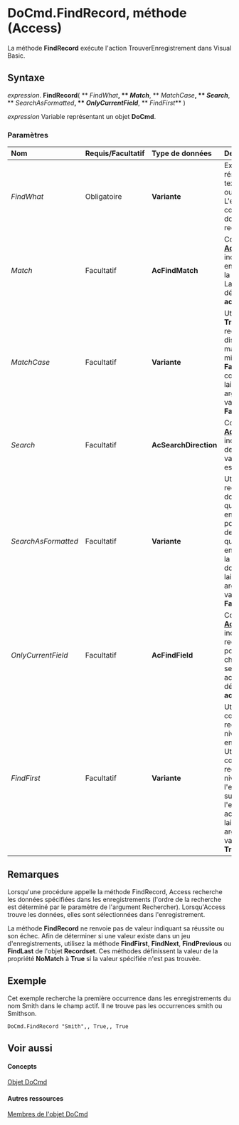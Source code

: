 
# DoCmd.FindRecord, méthode (Access)

La méthode  **FindRecord** exécute l'action TrouverEnregistrement dans Visual Basic.


## Syntaxe

 _expression_. **FindRecord**( ** _FindWhat_**, ** _Match_**, ** _MatchCase_**, ** _Search_**, ** _SearchAsFormatted_**, ** _OnlyCurrentField_**, ** _FindFirst_** )

 _expression_ Variable représentant un objet **DoCmd**.


### Paramètres



|**Nom**|**Requis/Facultatif**|**Type de données**|**Description**|
|:-----|:-----|:-----|:-----|
| _FindWhat_|Obligatoire|**Variante**|Expression dont le résultat est du texte, un nombre ou une date. L'expression contient les données à rechercher.|
| _Match_|Facultatif|**AcFindMatch**|Constante  **[AcFindMatch](00ce031c-60a9-fd8f-04da-e5686b06551b.md)** indiquant à quel endroit rechercher la correspondance. La valeur par défaut est **acEntire**.|
| _MatchCase_|Facultatif|**Variante**|Utilisez la valeur  **True** si la recherche distingue les majuscules des minuscules et **False** dans le cas contraire. Si vous laissez cet argument vierge, la valeur par défaut ( **False** ) est choisie.|
| _Search_|Facultatif|**AcSearchDirection**|Constante  **[AcSearchDirection](c1222cca-68a0-34ba-f907-2b0567a0a789.md)** indiquant le sens de la recherche. La valeur par défaut est **acSearchAll**.|
| _SearchAsFormatted_|Facultatif|**Variante**|Utilisez  **True** pour rechercher des données telles qu'elles sont mises en forme et **False** pour rechercher des données telles qu'elles sont enregistrées dans la base de données. Si vous laissez cet argument vierge, la valeur par défaut ( **False** ) est choisie.|
| _OnlyCurrentField_|Facultatif|**AcFindField**|Constante  **[AcFindField](81849a41-1dd0-bf11-0bd7-e0ca21bc6abd.md)** indiquant si la recherche doit porter sur tous les champs ou seulement sur celui actif. La valeur par défaut est **acCurrent**.|
| _FindFirst_|Facultatif|**Variante**|Utilisez  **True** pour commencer la recherche au niveau du premier enregistrement. Utilisez **False** pour commencer la recherche au niveau de l'enregistrement suivant l'enregistrement actif. Si vous laissez cet argument vierge, la valeur par défaut ( **True** ) est choisie.|

## Remarques

Lorsqu'une procédure appelle la méthode FindRecord, Access recherche les données spécifiées dans les enregistrements (l'ordre de la recherche est déterminé par le paramètre de l'argument Rechercher). Lorsqu'Access trouve les données, elles sont sélectionnées dans l'enregistrement.

La méthode  **FindRecord** ne renvoie pas de valeur indiquant sa réussite ou son échec. Afin de déterminer si une valeur existe dans un jeu d'enregistrements, utilisez la méthode **FindFirst**, **FindNext**, **FindPrevious** ou **FindLast** de l'objet **Recordset**. Ces méthodes définissent la valeur de la propriété **NoMatch** à **True** si la valeur spécifiée n'est pas trouvée.


## Exemple

Cet exemple recherche la première occurrence dans les enregistrements du nom Smith dans le champ actif. Il ne trouve pas les occurrences smith ou Smithson.


```
DoCmd.FindRecord "Smith",, True,, True
```


## Voir aussi


#### Concepts


[Objet DoCmd](3ce44cca-9979-0a1e-9787-079a52ce528f.md)
#### Autres ressources


[Membres de l'objet DoCmd](3e7ade9e-86e4-0751-188b-5d31c9101651.md)